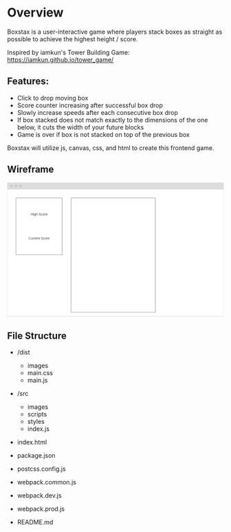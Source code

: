 # Overview

Boxstax is a user-interactive game where players stack boxes as straight as possible to achieve the highest height / score. 

Inspired by iamkun's Tower Building Game: https://iamkun.github.io/tower_game/

## Features: 
  * Click to drop moving box
  * Score counter increasing after successful box drop
  * Slowly increase speeds after each consecutive box drop
  * If box stacked does not match exactly to the dimensions of the one below, it cuts the width of your future blocks 
  * Game is over if box is not stacked on top of the previous box 

Boxstax will utilize js, canvas, css, and html to create this frontend game. 

## Wireframe 
![Alt text](/dist/images/wireframe.png)

## File Structure
* /dist
  * images
  * main.css
  * main.js

* /src
  * images
  * scripts
  * styles
  * index.js

* index.html
* package.json
* postcss.config.js
* webpack.common.js
* webpack.dev.js
* webpack.prod.js
* README.md
